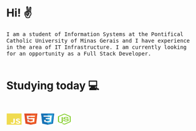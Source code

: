 # Hi! ✌️
 </p>

<p align="left" >
  <samp>
   I am a student of Information Systems at the Pontifical Catholic University of Minas Gerais and I have experience in the area of IT Infrastructure. I am currently looking for an opportunity as a Full Stack Developer.
</samp>
<br/><br/>

# <p align="left">Studying today 💻 </p>
<p align="left">
  <br>
   <img align="center" height="30" width="40" alt="js-icon"  src="https://raw.githubusercontent.com/devicons/devicon/master/icons/javascript/javascript-plain.svg">
   <img align="center" height="30" width="40" alt="html-icon" src="https://raw.githubusercontent.com/devicons/devicon/master/icons/html5/html5-original.svg">
   <img align="center" height="30" width="40" alt="css-icon" src="https://raw.githubusercontent.com/devicons/devicon/master/icons/css3/css3-original.svg">
   <img align="center" height="30" width="40" alt="nodejs-icon" src="https://raw.githubusercontent.com/devicons/devicon/master/icons/nodejs/nodejs-original.svg">
 </p>






